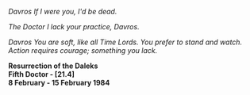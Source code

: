 _Davros_ _If I were you, I'd be dead._

_The Doctor_ _I lack your practice, Davros._

_Davros_ _You are soft, like all Time Lords. You prefer to stand and watch. Action requires courage; something you lack._

**Resurrection of the Daleks  
Fifth Doctor - [21.4]  
8 February - 15 February 1984**
